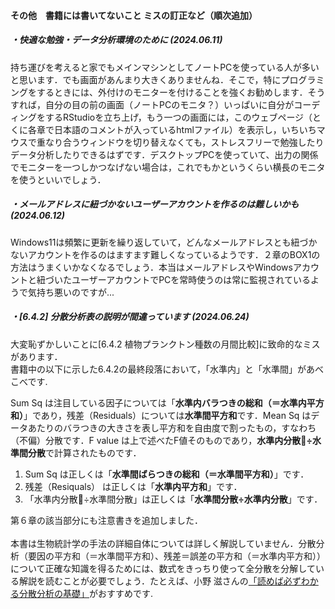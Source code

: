 #### その他　書籍には書いてないこと ミスの訂正など（順次追加）
##### <b>・快適な勉強・データ分析環境のために</b> (2024.06.11)

持ち運びを考えると家でもメインマシンとしてノートPCを使っている人が多いと思います．でも画面があんまり大きくありませんね．そこで，特にプログラミングをするときには、外付けのモニターを付けることを強くお勧めします．そうすれば，自分の目の前の画面（ノートPCのモニタ？）いっぱいに自分がコーディングをするRStudioを立ち上げ，もう一つの画面には，このウェブページ（とくに各章で日本語のコメントが入っているhtmlファイル）を表示し，いちいちマウスで重なり合うウィンドウを切り替えなくても，ストレスフリーで勉強したりデータ分析したりできるはずです．デスクトップPCを使っていて、出力の関係でモニターを一つしかつなげない場合は，これでもかというくらい横長のモニタを使うといいでしょう．

##### <b>・メールアドレスに紐づかないユーザーアカウントを作るのは難しいかも</b> (2024.06.12)

Windows11は頻繁に更新を繰り返していて，どんなメールアドレスとも紐づかないアカウントを作るのはますます難しくなっているようです．２章のBOX1の方法はうまくいかなくなるでしょう．本当はメールアドレスやWindowsアカウントと紐づいたユーザーアカウントでPCを常時使うのは常に監視されているようで気持ち悪いのですが...

##### <b>・[6.4.2] 分散分析表の説明が間違っています</b> (2024.06.24)

大変恥ずかしいことに[6.4.2 植物プランクトン種数の月間比較]に致命的なミスがあります．<br>
書籍中の以下に示した6.4.2の最終段落において，「水準内」と「水準間」があべこべです.<br> 

<p>Sum Sq は注目している因子については「<b>水準内バラつきの総和（＝水準内平方和）</b>」であり，残差（Residuals）については<b>水準間平方和</b>です．Mean Sq はデータあたりのバラつきの大きさを表し平方和を自由度で割ったもの，すなわち（不偏）分散です．F value は上で述べたF値そのものであり，<b>水準内分散÷水準間分散</b>で計算されたものです．</p>

1) Sum Sq は正しくは「<b>水準間ばらつきの総和（＝水準間平方和）</b>」です．<br>
2) 残差（Resiquals） は正しくは「<b>水準内平方和</b>」です．<br>
3) 「水準内分散÷水準間分散」は正しくは「<b>水準間分散÷水準内分散</b>」です．<br>

第６章の該当部分にも注意書きを追加しました．<br><br>
本書は生物統計学の手法の詳細自体については詳しく解説していません．分散分析（要因の平方和（＝水準間平方和）、残差＝誤差の平方和（＝水準内平方和））について正確な知識を得るためには、数式をきっちり使って全分散を分解している解説を読むことが必要でしょう．たとえば、小野 滋さんの<a href = "https://elsur.jpn.org/resource/anova.pdf">「読めば必ずわかる分散分析の基礎」</a>がおすすめです.
　
